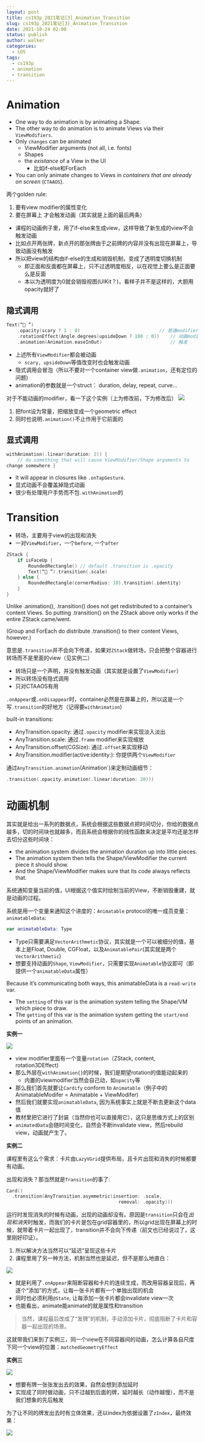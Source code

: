 ```yaml
---
layout: post
title: cs193p_2021笔记[3]_Animation_Transition
slug: cs193p_2021笔记[3]_Animation_Transition
date: 2021-10-24 02:00
status: publish
author: walker
categories: 
  - iOS
tags:
  - cs193p
  - animation
  - transition
---
```


# Animation

* One way to do animation is by animating a Shape.
* The other way to do animation is to animate Views via their `ViewModifiers`.
* Only `changes` can be animated
    * ViewModifier arguments (not all, i.e. fonts)
    * Shapes
    * the *existance* of a View in the UI
        * 比如if-else和ForEach
* You can only animate changes to Views in *containers that are already on screen* (`CTAAOS`).

两个golden rule:
1. 要有view modifier的属性变化
2. 要在屏幕上
才会触发动画（其实就是上面的最后两条）

* 课程的动画例子里，用了if-else来生成view，这样导致了新生成的view不会触发动画
* 比如点开两张牌，新点开的那张牌由于之前牌的内容并没有出现在屏幕上，导致动画没有触发
* 所以把view的结构由if-else的生成和销毁机制，变成了透明度切换机制
    * 即正面和反面都在屏幕上，只不过透明度相反，以在视觉上要么是正面要么是反面
    * 本以为透明度为0就会销毁视图(UIKit？)，看样子并不是这样的，大胆用opacity就好了

## 隐式调用

```swift
Text(“👻 ”)
    .opacity(scary ? 1 : 0)                             // 普通modifier, 即如果没有动画，也需要的状态（即代码也不会删）
    .rotationEffect(Angle.degrees(upsideDown ? 180 : 0))    // 动画modifier，即定制的动画效果，不需要动画的时候，就不需要这一行
    .animation(Animation.easeInOut)                         // 触发
```
- 上述所有`ViewModifier`都会被动画
    * `scary, upsideDown`等值改变时也会触发动画
- 隐式调用会冒泡（所以不要对一个container view做`.animation`，还有定位的问题)
- animation的参数就是一个struct： duration, delay, repeat, curve...

对于不能动画的modifier，看一下这个实例（上为修改前，下为修改后）
![](../assets/1859625-07ab5fb5d490609e.png)

1. 把font设为常量，把缩放变成一个geometric effect
2. 同时也说明`.animation()`不止作用于它前面的

## 显式调用

```swift
withAnimation(.linear(duration: 2)) {
    // do something that will cause ViewModifier/Shape arguments to 
change somewhere }
```
- It will appear in closures like `.onTapGesture`.
- 显式动画不会覆盖掉隐式动画
- 很少有处理用户手势而不包`.withAnimation`的

# Transition

- 转场，主要用于view的出现和消失
- 一对`ViewModifier`，一个`before`, 一个`after`

```swift
ZStack {
    if isFaceUp {
        RoundedRectangle() // default .transition is .opacity 
        Text(“👻 ”).transition(.scale)
    } else {
        RoundedRectangle(cornerRadius: 10).transition(.identity)
    }
}
```

Unlike .animation(), .transition() does not get redistributed to a container’s content Views. So putting .transition() on the ZStack above only works if the entire ZStack came/went. 

(Group and ForEach do distribute .transition() to their content Views, however.)

意思是`.transition`并不会向下传递，如果对`ZStack`做转场，只会把整个容器进行转场而不是里面的view（见实例二）

- 转场只是一个声明，并没有触发动画（其实就是设置了`ViewModifier`）
- 所以转场没有隐式调用
- 只对CTAAOS有用

`.onAppear`或`.onDisappear`时，container必然是在屏幕上的，所以这是一个写`.transition`的好地方（记得要`withAnimation`)

built-in transitions:

- AnyTransition.opacity: 通过`.opacity` modifier来实现淡入淡出
- AnyTransition.scale: 通过`.frame` modifier来实现缩放
- AnyTransition.offset(CGSize): 通过`.offset`来实现移动
- AnyTransition.modifier(active:identity:): 你提供两个`ViewModifier`

通过`AnyTransition.animation`(Animation`)来定制动画细节：

```swift
.transition(.opacity.animation(.linear(duration: 20))) 
```

# 动画机制

其实就是给出一系列的数据点，系统会根据这些数据点把时间切分，你给的数据点越多，切的时间块也就越多，而且系统会根据你的线性函数来决定是平均还是怎样去切分这些时间块：
- the animation system divides the animation duration up into little pieces.
- The animation system then tells the Shape/ViewModifier the current piece it should show. 
- And the Shape/ViewModifier makes sure that its code always reflects that.

系统通知变量当前的值，UI根据这个值实时绘制当前的View，不断销毁重建，就是动画的过程。

系统是用一个变量来通知这个进度的：`Animatable` protocol的唯一成员变量：`animatableData`:

```swift
var animatableData: Type
```

* Type只需要满足`VectorArithmetic`协议，其实就是一个可以被细分的值，基本上是Float, Double, CGFloat，以及`AnimatablePair`(其实就是两个`VectorArithmetic`)
* 想要支持动画的`Shape`, `ViewModifier`，只需要实现`Animatable`协议即可（即提供一个`animatableData`属性）

Because it’s communicating both ways, this animatableData is a `read-write` var.
* The `setting` of this var is the animation system telling the Shape/VM which piece to draw.
* The `getting` of this var is the animation system getting the `start/end` points of an animation.

**实例一**

![](../assets/1859625-fba5209a5b350e63.png)

* view modifier里面有一个变量`rotation`（ZStack, content, rotation3DEffect)
* 那么外层在`withAnimation{}`的时候，我们是期望rotation的值能动起来的
    * 内置的viewmodifier当然会自己动，如`opacity`等
* 那么我们首先就要让`Cardify` conform to `Animatable`（例子中的AnimatableModifer = Animatable + ViewModifer)
* 然后我们就要实现`animatableData`, 因为系统事实上就是不断去更新这个data值
* 教材里把它进行了封装（当然你也可以直接用它），这只是思维方式上的区别
* `animatedData`会随时间变化，自然会不断invalidate view，然后rebuild view，动画就产生了。

**实例二**

课程里有这么个需求：卡片由`LazyVGrid`提供布局，且卡片出现和消失的时候都要有动画。

出现和消失？那当然就是`Transition`的事了:
```swift
Card()
  .transition(AnyTransition.asymmetric(insertion: .scale, 
                                         removal: .opacity)))
```
运行时发现消失的时候有动画，出现的动画却没有。原因是`transition`只会在*出现和消失*时触发，而我们的卡片是包在grid容器里的，所以grid出现在屏幕上的时候，就带着卡片一起出现了，transition并不会向下传递（前文也已经说过了，这里刚好印证）。

1. 所以解决方法当然可以“延迟”呈现这些卡片
2. 课程里用了另一种方法，机制当然也是延迟，但不是那么地直白：

![](../assets/1859625-9e94c3c0c3e5037d.png)

* 就是利用了`.onAppear`来阻断容器和卡片的连续生成，而改用容器呈现后，再逐个“添加”的方式，让每一张卡片都有一个单独出现的机会
* 同时也必须利用`@State`, 让每添加一张卡片都会invalidate view一次
* 也能看出，animate能animate的就是属性和transition

> 当然，课程最后改成了“发牌”的机制，手动添加卡片，彻底阻断了卡片和容器一起出现的场景。

这就带我们来到了实例三，同一个view在不同容器间的动画，怎么计算各自尺度下同一个view的位置：`matchedGeometryEffect`

**实例三**

![](../assets/1859625-020342ac0df98dc9.png)
* 想要有牌一张张发出去的效果，自然会想到添加延时
* 实现成了同时做动画，只不过越到后面的牌，延时越长（动作越慢），而不是我们想象的先后触发

为了让不同的牌发出去时有立体效果，还以index为依据设置了`zIndex`，最终效果：

![](../assets/strip.jpg)
